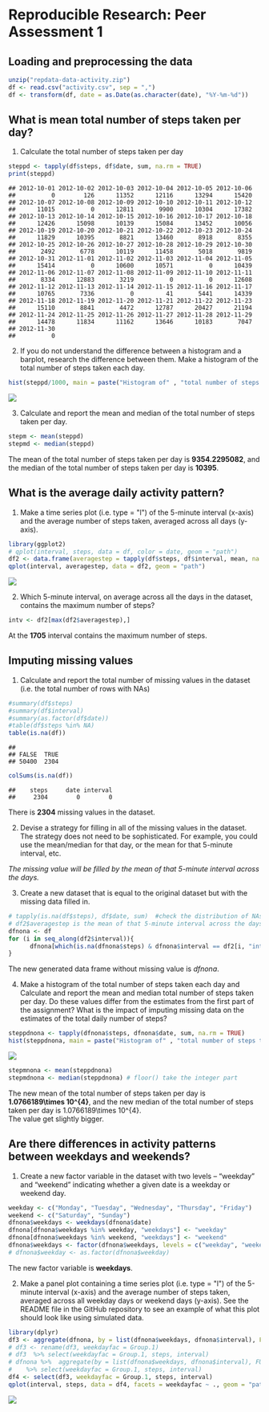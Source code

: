 # Reproducible Research: Peer Assessment 1
## Loading and preprocessing the data

```r
unzip("repdata-data-activity.zip")
df <- read.csv("activity.csv", sep = ",")
df <- transform(df, date = as.Date(as.character(date), "%Y-%m-%d"))
```

## What is mean total number of steps taken per day?
1. Calculate the total number of steps taken per day

```r
steppd <- tapply(df$steps, df$date, sum, na.rm = TRUE)
print(steppd)
```

```
## 2012-10-01 2012-10-02 2012-10-03 2012-10-04 2012-10-05 2012-10-06 
##          0        126      11352      12116      13294      15420 
## 2012-10-07 2012-10-08 2012-10-09 2012-10-10 2012-10-11 2012-10-12 
##      11015          0      12811       9900      10304      17382 
## 2012-10-13 2012-10-14 2012-10-15 2012-10-16 2012-10-17 2012-10-18 
##      12426      15098      10139      15084      13452      10056 
## 2012-10-19 2012-10-20 2012-10-21 2012-10-22 2012-10-23 2012-10-24 
##      11829      10395       8821      13460       8918       8355 
## 2012-10-25 2012-10-26 2012-10-27 2012-10-28 2012-10-29 2012-10-30 
##       2492       6778      10119      11458       5018       9819 
## 2012-10-31 2012-11-01 2012-11-02 2012-11-03 2012-11-04 2012-11-05 
##      15414          0      10600      10571          0      10439 
## 2012-11-06 2012-11-07 2012-11-08 2012-11-09 2012-11-10 2012-11-11 
##       8334      12883       3219          0          0      12608 
## 2012-11-12 2012-11-13 2012-11-14 2012-11-15 2012-11-16 2012-11-17 
##      10765       7336          0         41       5441      14339 
## 2012-11-18 2012-11-19 2012-11-20 2012-11-21 2012-11-22 2012-11-23 
##      15110       8841       4472      12787      20427      21194 
## 2012-11-24 2012-11-25 2012-11-26 2012-11-27 2012-11-28 2012-11-29 
##      14478      11834      11162      13646      10183       7047 
## 2012-11-30 
##          0
```

2. If you do not understand the difference between a histogram and a barplot, research the difference between them. Make a histogram of the total number of steps taken each day.

```r
hist(steppd/1000, main = paste("Histogram of" , "total number of steps taken per day"), xlab = "total steps (1000 steps)")
```

![](PA1_template_files/figure-html/unnamed-chunk-3-1.png) 

3. Calculate and report the mean and median of the total number of steps taken per day.

```r
stepm <- mean(steppd)
stepmd <- median(steppd)
```
The mean of the total number of steps taken per day is **9354.2295082**, and the median of the total number of steps taken per day is **10395**.

## What is the average daily activity pattern?
1. Make a time series plot (i.e. type = "l") of the 5-minute interval (x-axis) and the average number of steps taken, averaged across all days (y-axis).

```r
library(ggplot2)
# qplot(interval, steps, data = df, color = date, geom = "path")
df2 <- data.frame(averagestep = tapply(df$steps, df$interval, mean, na.rm = TRUE), interval = df[df$date == "2012-10-01","interval"])
qplot(interval, averagestep, data = df2, geom = "path")
```

![](PA1_template_files/figure-html/unnamed-chunk-5-1.png) 

2. Which 5-minute interval, on average across all the days in the dataset, contains the maximum number of steps?

```r
intv <- df2[max(df2$averagestep),]
```
At the **1705** interval contains the maximum number of steps.

## Imputing missing values
1. Calculate and report the total number of missing values in the dataset (i.e. the total number of rows with NAs)

```r
#summary(df$steps)
#summary(df$interval)
#summary(as.factor(df$date))
#table(df$steps %in% NA)
table(is.na(df))
```

```
## 
## FALSE  TRUE 
## 50400  2304
```

```r
colSums(is.na(df))
```

```
##    steps     date interval 
##     2304        0        0
```
There is **2304** missing values in the dataset.

2. Devise a strategy for filling in all of the missing values in the dataset. The strategy does not need to be sophisticated. For example, you could use the mean/median for that day, or the mean for that 5-minute interval, etc.

*The missing value will be filled by the mean of that 5-minute interval across the days.*

3. Create a new dataset that is equal to the original dataset but with the missing data filled in.

```r
# tapply(is.na(df$steps), df$date, sum)  #check the distribution of NAs
# df2$averagestep is the mean of that 5-minute interval across the days
dfnona <- df
for (i in seq_along(df2$interval)){
      dfnona[which(is.na(dfnona$steps) & dfnona$interval == df2[i, "interval"]), "steps"] <- df2[i, "averagestep"]  
}
```
The new generated data frame without missing value is *dfnona*.

4. Make a histogram of the total number of steps taken each day and Calculate and report the mean and median total number of steps taken per day. Do these values differ from the estimates from the first part of the assignment? What is the impact of imputing missing data on the estimates of the total daily number of steps?

```r
steppdnona <- tapply(dfnona$steps, dfnona$date, sum, na.rm = TRUE)
hist(steppdnona, main = paste("Histogram of" , "total number of steps taken per day"), xlab = "total steps")
```

![](PA1_template_files/figure-html/unnamed-chunk-9-1.png) 

```r
stepmnona <- mean(steppdnona)
stepmdnona <- median(steppdnona) # floor() take the integer part
```
The new mean of the total number of steps taken per day is **1.0766189\times 10^{4}**, and the new median of the total number of steps taken per day is 1.0766189\times 10^{4}.   
The value get slightly bigger.

## Are there differences in activity patterns between weekdays and weekends?
1. Create a new factor variable in the dataset with two levels – “weekday” and “weekend” indicating whether a given date is a weekday or weekend day.

```r
weekday <- c("Monday", "Tuesday", "Wednesday", "Thursday", "Friday")
weekend <- c("Saturday", "Sunday")
dfnona$weekdays <- weekdays(dfnona$date)
dfnona[dfnona$weekdays %in% weekday, "weekdays"] <- "weekday"
dfnona[dfnona$weekdays %in% weekend, "weekdays"] <- "weekend"
dfnona$weekdays <- factor(dfnona$weekdays, levels = c("weekday", "weekend"))
# dfnona$weekday <- as.factor(dfnona$weekday)
```
The new factor variable is **weekdays**.

2. Make a panel plot containing a time series plot (i.e. type = "l") of the 5-minute interval (x-axis) and the average number of steps taken, averaged across all weekday days or weekend days (y-axis). See the README file in the GitHub repository to see an example of what this plot should look like using simulated data.

```r
library(dplyr)
df3 <- aggregate(dfnona, by = list(dfnona$weekdays, dfnona$interval), FUN = "mean")
# df3 <- rename(df3, weekdayfac = Group.1)
# df3  %>% select(weekdayfac = Group.1, steps, interval)
# dfnona %>%  aggregate(by = list(dfnona$weekdays, dfnona$interval), FUN = "mean") 
#    %>% select(weekdayfac = Group.1, steps, interval) 
df4 <- select(df3, weekdayfac = Group.1, steps, interval)
qplot(interval, steps, data = df4, facets = weekdayfac ~ ., geom = "path", xlab = "interval", ylab = "Number of steps")
```

![](PA1_template_files/figure-html/unnamed-chunk-11-1.png) 

